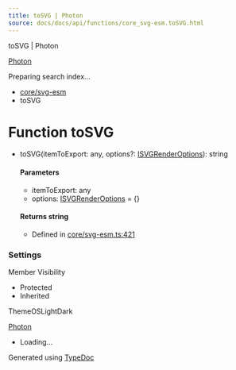 ```yaml
---
title: toSVG | Photon
source: docs/docs/api/functions/core_svg-esm.toSVG.html
---
```


toSVG | Photon

[Photon](../index.html)




Preparing search index...

* [core/svg-esm](../modules/core_svg-esm.html)
* toSVG

# Function toSVG

* toSVG(itemToExport: any, options?: [ISVGRenderOptions](../interfaces/core_svg-esm.ISVGRenderOptions.html)): string

  #### Parameters

  + itemToExport: any
  + options: [ISVGRenderOptions](../interfaces/core_svg-esm.ISVGRenderOptions.html) = {}

  #### Returns string

  + Defined in [core/svg-esm.ts:421](https://github.com/mwhite454/photon/blob/main/packages/photon/src/core/svg-esm.ts#L421)

### Settings

Member Visibility

* Protected
* Inherited

ThemeOSLightDark

[Photon](../index.html)

* Loading...

Generated using [TypeDoc](https://typedoc.org/)
